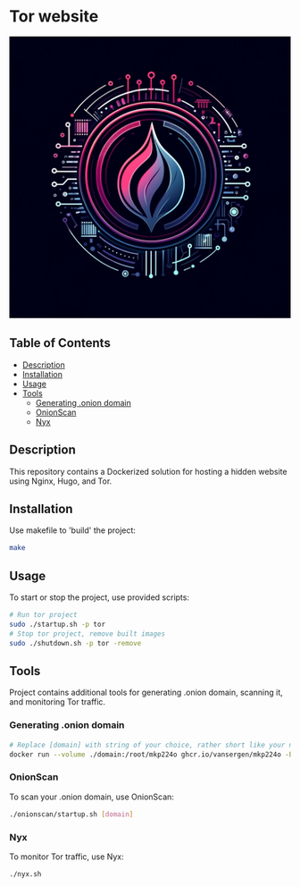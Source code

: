 # Tor website

![Logo](images/logo.jpg "Logo")

## Table of Contents

- [Description](#description)
- [Installation](#installation)
- [Usage](#usage)
- [Tools](#tools)
  - [Generating .onion domain](#generating-onion-domain)
  - [OnionScan](#onionscan)
  - [Nyx](#nyx)

## Description

This repository contains a Dockerized solution for hosting a hidden website using Nginx, Hugo, and Tor.

## Installation

Use makefile to 'build' the project:

```bash
make
```

## Usage

To start or stop the project, use provided scripts:

```bash
# Run tor project
sudo ./startup.sh -p tor
# Stop tor project, remove built images
sudo ./shutdown.sh -p tor -remove
```

## Tools

Project contains additional tools for generating .onion domain, scanning it, and monitoring Tor traffic.

### Generating .onion domain

```bash
# Replace [domain] with string of your choice, rather short like your name or nick, whatever.
docker run --volume ./domain:/root/mkp224o ghcr.io/vansergen/mkp224o -B -S 5 -t 5 -n 1 [domain]
```

### OnionScan

To scan your .onion domain, use OnionScan:

```bash
./onionscan/startup.sh [domain]
```

### Nyx

To monitor Tor traffic, use Nyx:

```bash
./nyx.sh
```
